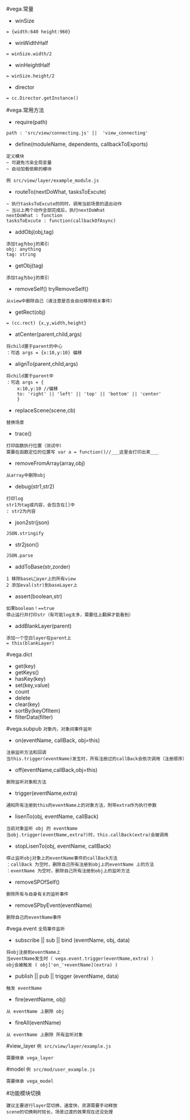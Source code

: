 #vega.常量

* winSize
```
= {width:640 height:960}
```

* winWidthHalf
```
= winSize.width/2
```
* winHeightHalf
```
= winSize.height/2
```
* director
```
= cc.Director.getInstance()
```


#vega.常用方法

* require(path)
```
path : 'src/view/connecting.js' ||  'view_connecting'
```

* define(moduleName, dependents, callbackToExports)
```
定义模块
~ 可避免污染全局变量
~ 自动加载依赖的模块
```
`例 src/view/layer/example_module.js`


* routeTo(nextDoWhat, tasksToExcute)
```
~ 执行tasksToExcute的同时，调用当前场景的退出动作
~ 当以上两个动作全部完成后，执行nextDoWhat
nextDoWhat : function
tasksToExcute : function(callbackOfAsync)
```

* addObj(obj,tag)
```
添加tag为boj的索引
obj: anything
tag: string
```
* getObj(tag)
```
添加tag为boj的索引
```
* removeSelf()  tryRemoveSelf()
```
从view中删除自己（请注意是否会自动移除相关事件）
```
* getRect(obj)
```
= (cc.rect) {x,y,width,height}
```
* atCenter(parent,child,args)
```
将child置于parent的中心
：可选 args = {x:10,y:10} 偏移
```
* alignTo(parent,child,args)
```
将child置于parent中
：可选 args = {
	x:10,y:10 //偏移
    to: 'right' || 'left' || 'top' || 'bottom' || 'center'
    }
```

* replaceScene(scene,cb)
```
替换场景
```

* trace()
```
打印函数执行位置（测试中）
需要在函数定位的位置写 var a = function()//___这里会打印出来___
```

* removeFromArray(array,obj)
```
从array中删除obj
```

* debug(str1,str2)
```
打印log
str1为tag或内容，会包含在[]中
: str2为内容
```

* json2str(json)
```
JSON.stringify
```

* str2json()
```
JSON.parse
```

* addToBase(str,zorder)
```
1 移除baseLayer上的所有view
2 添加eval(str)到baseLayer上
```

* assert(boolean,str)
```
如果boolean！==true
停止运行并打印str（有可能log太多，需要往上翻屏才能看到）
```

* addBlankLayer(parent)
```
添加一个空白layer在parent上
= this(blankLayer)
```



#vega.dict

* get(key)
* getKeys()
* hasKey(key)
* set(key,value)
* count
* delete
* clear(key)
* sortBy(keyOfItem)
* filterData(filter)


#vega.subpub
`对象内，对象间事件监听`
* on(eventName, callBack, obj=this)
```
注册监听方法和回调
当this.trigger(eventName)发生时，所有注册过的callBack会依次调用（注册顺序）
```

* off(eventName,callBack,obj=this)
```
删除监听对象和方法
```

* trigger(eventName,extra)
```
通知所有注册到this的eventName上的对象方法，附带extra作为执行参数
```

* lisenTo(obj, eventName, callBack)
```
当前对象监听 obj 的 eventName
当obj.trigger(eventName,extra?)时，this.callBack(extra)会被调用
```

* stopLisenTo(obj, eventName, callBack)
```
停止监听obj对象上的eventName事件的callBack方法
：callBack 为空时，删除自己所有注册到obj上的eventName 上的方法
：eventName 为空时，删除自己所有注册到obj上的监听方法
```

* removeSPOfSelf()
```
删除所有与自身有关的监听事件
```

* removeSPbyEvent(eventName)
```
删除自己的eventName事件
```


#vega.event
`全局事件监听`
* subscribe || sub || bind (eventName, obj, data)
```
将obj注册到eventName上
当eventName发生时（ vega.event.trigger(eventName,extra) ）
obj会被触发 ( obj['on_'+eventName](extra) )
```
* publish || pub || trigger (eventName, data)
```
触发 eventName
```
* fire(eventName, obj)
```
从 eventName 上删除 obj
```
* fireAll(eventName)
```
从 eventName 上删除 所有监听对象
```


#view_layer
`例 src/view/layer/example.js`
```
需要继承 vega_layer
```


#model
`例 src/mod/user_example.js`
```
需要继承 vega_model
```


#功能模块切换
```
建议主要进行layer层切换，速度快，资源需要手动释放
scene的切换耗时较长，场景过渡的效果现在还没处理
```



